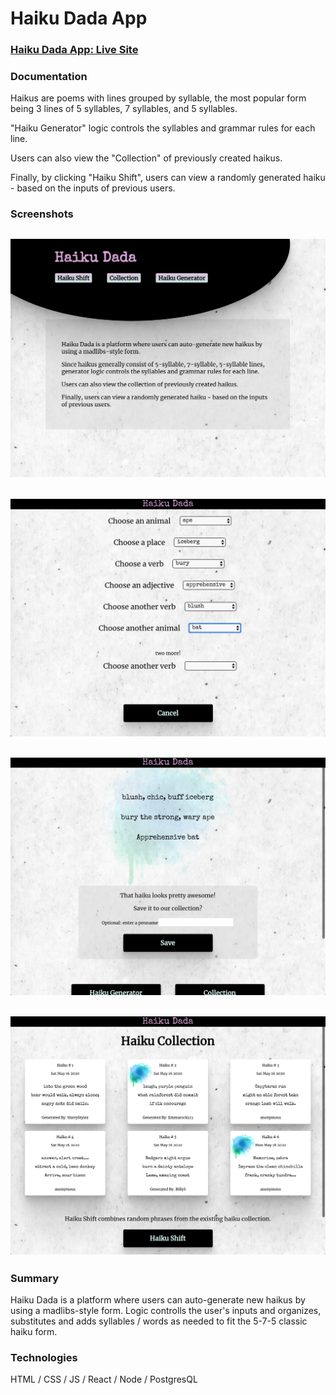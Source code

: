 # Haiku Dada App

### [Haiku Dada App: Live Site](https://haiku-shift-app.now.sh/)

### Documentation

Haikus are poems with lines grouped by syllable, the most
popular form being 3 lines of 5 syllables, 7 syllables, and 5 syllables.

"Haiku Generator" logic controls the syllables and grammar rules for
each line.

Users can also view the "Collection" of previously created haikus.

Finally, by clicking "Haiku Shift", users can view a randomly generated haiku - based on the inputs of previous users.

### Screenshots

## ![](src/images/Screen%20Shot%202020-05-17%20at%209.13.40%20PM.png)

## ![](src/images/Screen%20Shot%202020-05-17%20at%209.14.18%20PM.png)

## ![](src/images/Screen%20Shot%202020-05-17%20at%209.14.41%20PM.png)

## ![](src/images/Screen%20Shot%202020-05-17%20at%209.14.53%20PM.png)

### Summary

Haiku Dada is a platform where users can auto-generate new haikus by using a madlibs-style form. Logic controlls the user's inputs and organizes, substitutes and adds syllables / words as needed to fit the 5-7-5 classic haiku form.

### Technologies

HTML / CSS / JS / React / Node / PostgresQL
